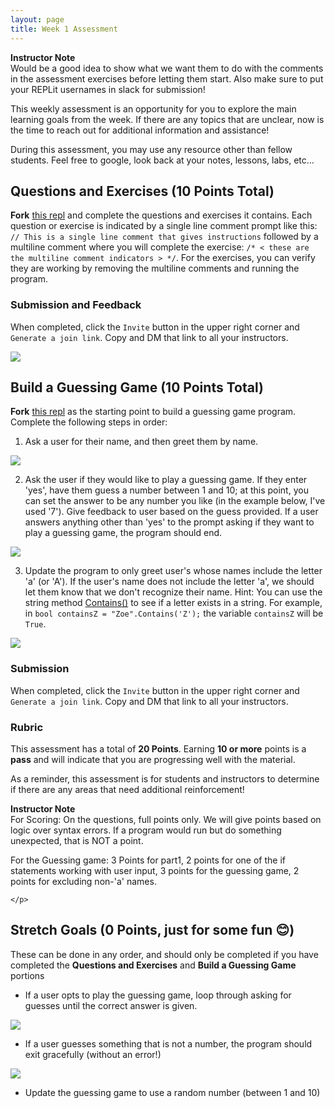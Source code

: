 ```yaml
---
layout: page
title: Week 1 Assessment
---
```


<aside class="instructor-notes">
    <p><strong>Instructor Note</strong><br>Would be a good idea to show what we want them to do with the comments in the assessment exercises before letting them start.  Also make sure to put your REPLit usernames in slack for submission!</p>
</aside>

This weekly assessment is an opportunity for you to explore the main learning goals from the week.  If there are any topics that are unclear, now is the time to reach out for additional information and assistance!

During this assessment, you may use any resource other than fellow students.  Feel free to google, look back at your notes, lessons, labs, etc...

## Questions and Exercises (10 Points Total)

**Fork** [this repl](https://replit.com/@launch-team/M1W1-Week1Assessment) and complete the questions and exercises it contains.  Each question or exercise is indicated by a single line comment prompt like this: `// This is a single line comment that gives instructions` followed by a multiline comment where you will complete the exercise: `/* < these are the multiline comment indicators > */`.  For the exercises, you can verify they are working by removing the multiline comments and running the program.

### Submission and Feedback
When completed, click the `Invite` button in the upper right corner and `Generate a join link`.  Copy and DM that link to all your instructors.

![](/assets/images/module1/Week1/GenerateJoinLink.png)

## Build a Guessing Game (10 Points Total)

**Fork** [this repl](https://replit.com/@launch-team/M1W1-GuessingGame) as the starting point to build a guessing game program. Complete the following steps in order:

1. Ask a user for their name, and then greet them by name.

![](/assets/images/module1/Week1/week1_1.png)

2. Ask the user if they would like to play a guessing game.  If they enter 'yes', have them guess a number between 1 and 10; at this point, you can set the answer to be any number you like (in the example below, I've used '7').  Give feedback to user based on the guess provided.  If a user answers anything other than 'yes' to the prompt asking if they want to play a guessing game, the program should end.

![](/assets/images/module1/Week1/week1_3.png)

3. Update the program to only greet user's whose names include the letter 'a' (or 'A'). If the user's name does not include the letter 'a', we should let them know that we don't recognize their name. Hint: You can use the string method [Contains()](https://www.programiz.com/csharp-programming/library/string/contains) to see if a letter exists in a string.  For example, in `bool containsZ = "Zoe".Contains('Z');` the variable `containsZ` will be `True`.

![](/assets/images/module1/Week1/week1_2.png)



### Submission
When completed, click the `Invite` button in the upper right corner and `Generate a join link`.  Copy and DM that link to all your instructors.

### Rubric

This assessment has a total of **20 Points**.  Earning **10 or more** points is a **pass** and will indicate that you are progressing well with the material.

As a reminder, this assessment is for students and instructors to determine if there are any areas that need additional reinforcement!

<aside class="instructor-notes">
    <p><strong>Instructor Note</strong><br> For Scoring: On the questions, full points only.  We will give points based on logic over syntax errors.  If a program would run but do something unexpected, that is NOT a point.

For the Guessing game: 3 Points for part1, 2 points for one of the if statements working with user input, 3 points for the guessing game, 2 points for excluding non-'a' names.
    
    </p>
</aside>


## Stretch Goals (0 Points, just for some fun 😊)
These can be done in any order, and should only be completed if you have completed the **Questions and Exercises** and **Build a Guessing Game** portions

* If a user opts to play the guessing game, loop through asking for guesses until the correct answer is given.

![](/assets/images/module1/Week1/week1_4.png)

* If a user guesses something that is not a number, the program should exit gracefully (without an error!)

![](/assets/images/module1/Week1/week1_5.png)

* Update the guessing game to use a random number (between 1 and 10)
